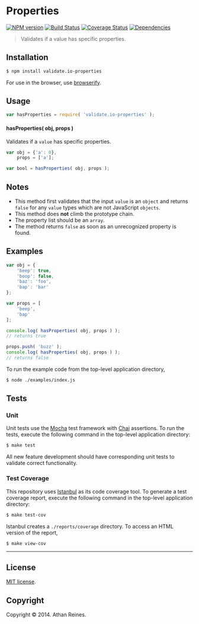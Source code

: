 Properties
===
[![NPM version][npm-image]][npm-url] [![Build Status][travis-image]][travis-url] [![Coverage Status][coveralls-image]][coveralls-url] [![Dependencies][dependencies-image]][dependencies-url]

> Validates if a value has specific properties.


## Installation

``` bash
$ npm install validate.io-properties
```

For use in the browser, use [browserify](https://github.com/substack/node-browserify).


## Usage

``` javascript
var hasProperties = require( 'validate.io-properties' );
```

#### hasProperties( obj, props )

Validates if a `value` has specific properties.

``` javascript
var obj = {'a': 0},
	props = ['a'];

var bool = hasProperties( obj, props );
```


## Notes

* 	This method first validates that the input `value` is an `object` and returns `false` for any `value` types which are not JavaScript `objects`. 
*	This method does __not__ climb the prototype chain.
* 	The property list should be an `array`.
*	The method returns `false` as soon as an unrecognized property is found.


## Examples

``` javascript
var obj = {
	'beep': true,
	'boop': false,
	'baz': 'foo',
	'bap': 'bar'
};

var props = [
	'beep',
	'bap'
];

console.log( hasProperties( obj, props ) );
// returns true

props.push( 'buzz' );
console.log( hasProperties( obj, props ) );
// returns false
```

To run the example code from the top-level application directory,

``` bash
$ node ./examples/index.js
```


## Tests

### Unit

Unit tests use the [Mocha](http://mochajs.org) test framework with [Chai](http://chaijs.com) assertions. To run the tests, execute the following command in the top-level application directory:

``` bash
$ make test
```

All new feature development should have corresponding unit tests to validate correct functionality.


### Test Coverage

This repository uses [Istanbul](https://github.com/gotwarlost/istanbul) as its code coverage tool. To generate a test coverage report, execute the following command in the top-level application directory:

``` bash
$ make test-cov
```

Istanbul creates a `./reports/coverage` directory. To access an HTML version of the report,

``` bash
$ make view-cov
```


---
## License

[MIT license](http://opensource.org/licenses/MIT). 


## Copyright

Copyright &copy; 2014. Athan Reines.


[npm-image]: http://img.shields.io/npm/v/validate.io-properties.svg
[npm-url]: https://npmjs.org/package/validate.io-properties

[travis-image]: http://img.shields.io/travis/validate-io/properties/master.svg
[travis-url]: https://travis-ci.org/validate-io/properties

[coveralls-image]: https://img.shields.io/coveralls/validate-io/properties/master.svg
[coveralls-url]: https://coveralls.io/r/validate-io/properties?branch=master

[dependencies-image]: http://img.shields.io/david/validate-io/properties.svg
[dependencies-url]: https://david-dm.org/validate-io/properties

[dev-dependencies-image]: http://img.shields.io/david/dev/validate-io/properties.svg
[dev-dependencies-url]: https://david-dm.org/dev/validate-io/properties

[github-issues-image]: http://img.shields.io/github/issues/validate-io/properties.svg
[github-issues-url]: https://github.com/validate-io/properties/issues
